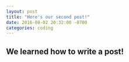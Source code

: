 ```yaml
---
layout: post
title: "Here's our second post!"
date: 2016-08-02 20:32:00 -0700
categories: coding
---
```

## We learned how to write a post!
